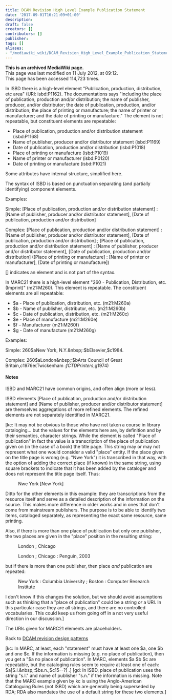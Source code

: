 ```yaml
---
title: DCAM Revision High Level Example Publication Statement
date: '2017-09-01T16:21:09+01:00'
description: 
draft: false
creators: []
contributors: []
publisher: 
tags: []
aliases:
- "/mediawiki_wiki/DCAM_Revision_High_Level_Example_Publication_Statement.html"
---
```


 **This is an archived MediaWiki page.**  
This page was last modified on 11 July 2012, at 09:12.  
This page has been accessed 114,723 times.

In ISBD there is a high-level element "Publication, production, distribution, etc area" (URI: isbd:P1162). The documentations says "including the place of publication, production and/or distribution; the name of publisher, producer, and/or distributor; the date of publication, production, and/or distribution; the place of printing or manufacture; the name of printer or manufacturer; and the date of printing or manufacture." The element is not repeatable, but constituent elements are repeatable:

- Place of publication, production and/or distribution statement (isbd:P1168)
- Name of publisher, producer and/or distributor statement (isbd:P1169)
- Date of publication, production and/or distribution (isbd:P1018)
- Place of printing or manufacture (isbd:P1019)
- Name of printer or manufacturer (isbd:P0120)
- Date of printing or manufacture (isbd:P1021)

Some attributes have internal structure, simplified here.

The syntax of ISBD is based on punctuation separating (and partially identifying) component elements.

Examples:

Simple: [Place of publication, production and/or distribution statement]&nbsp;: [Name of publisher, producer and/or distributor statement], [Date of publication, production and/or distribution]

Complex: [Place of publication, production and/or distribution statement]&nbsp;: [Name of publisher, producer and/or distributor statement], [Date of publication, production and/or distribution]&nbsp;; [Place of publication, production and/or distribution statement]&nbsp;: [Name of publisher, producer and/or distributor statement], [Date of publication, production and/or distribution] ([Place of printing or manufacture]&nbsp;: [Name of printer or manufacturer], [Date of printing or manufacture])

[] indicates an element and is not part of the syntax.

In MARC21 there is a high-level element "260 - Publication, Distribution, etc. (Imprint)" (m21:M260). This element is repeatable. The constituent elements are all repeatable:

- $a - Place of publication, distribution, etc. (m21:M260a)
- $b - Name of publisher, distributor, etc. (m21:M260b)
- $c - Date of publication, distribution, etc. (m21:M260c)
- $e - Place of manufacture (m21:M260e)
- $f – Manufacturer (m21:M260f)
- $g - Date of manufacture (m21:M260g)

Examples:

Simple: 260$aNew York, N.Y.&nbsp;:$bElsevier,$c1984.

Complex: 260$aLondon&nbsp;:$bArts Council of Great Britain,$c1976$e(Twickenham&nbsp;:$fCTD Printers,$g1974)

#### Notes 

ISBD and MARC21 have common origins, and often align (more or less).

ISBD elements [Place of publication, production and/or distribution statement] and [Name of publisher, producer and/or distributor statement] are themselves aggregations of more refined elements. The refined elements are not separately identified in MARC21.

[kc: It may not be obvious to those who have not taken a course in library cataloging... but the values for the elements here are, by definition and by their semantics, character strings. While the element is called "Place of publication" in fact the value is a transcription of the place of publication given on (in the case of a book) the title page. This string may or may not represent what one would consider a valid "place" entity. If the place given on the title page is wrong (e.g. "Nwe York") it is transcribed in that way, with the option of adding the correct place (if known) in the same string, using square brackets to indicate that it has been added by the cataloger and does not represent the title page itself. Thus:

<dl><dd>Nwe York [New York]
</dd></dl>


Ditto for the other elements in this example: they are transcriptions from the resource itself and serve as a detailed description of the information on the source. This makes more difference in older works and in ones that don't come from mainstream publishers. The purpose is to be able to identify two items, cataloged separately, as representing the exact same resource, same printing.

Also, if there is more than one place of publication but only one publisher, the two places are given in the "place" position in the resulting string:

<dl><dd>London ; Chicago
</dd></dl>
<dl><dd>London ; Chicago : Penguin, 2003
</dd></dl>


but if there is more than one publisher, then place _and_ publication are repeated:

<dl><dd>New York : Columbia University ; Boston : Computer Research Institute
</dd></dl>


I don't know if this changes the solution, but we should avoid assumptions such as thinking that a "place of publication" could be a string _or_ a URI. In this particular case they are all strings, and there are no controlled vocabularies. This could keep us from going off in a not very useful direction in our discussion.]

The URIs given for MARC21 elements are placeholders.

Back to [DCAM revision design patterns](/mediawiki_wiki/DCAM_Revision_Design_Patterns "DCAM Revision Design Patterns")

[kc: In MARC, at least, each "statement" must have at least one $a, one $b and one $c. If the information is missing (e.g. no place of publication), then you get a "$a no place of publication". In MARC, elements $a $b $c are repeatable, but the cataloging rules seem to require at least one of each: $a[S.l.&nbsp;:$bs.n.,$c15--?] .] [gd: In ISBD, place of publication uses the string "s.l." and name of publisher "s.n." if the information is missing. Note that the MARC example given by kc is using the Anglo-American Cataloguing Rules (not ISBD) which are generally being superseded by RDA; RDA also mandates the use of a default string for these two elements.]

